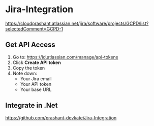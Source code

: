 # Jira-Integration

https://cloudprashant.atlassian.net/jira/software/projects/GCPD/list?selectedComment=GCPD-1

## Get API Access
1. Go to: https://id.atlassian.com/manage/api-tokens
2. Click **Create API token**
3. Copy the token
4. Note down:
     - Your Jira email 
     - Your API token 
     - Your base URL

## Integrate in .Net

https://github.com/prashant-devkate/Jira-Integration
